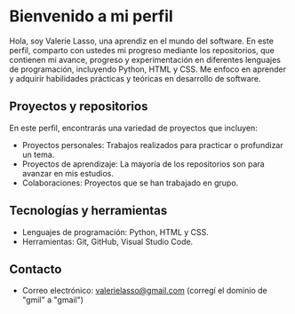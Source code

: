 # Bienvenido a mi perfil

Hola, soy Valerie Lasso, una aprendiz en el mundo del software. En este perfil, comparto con ustedes mi progreso mediante los repositorios, que contienen mi avance, progreso y experimentación en diferentes lenguajes de programación, incluyendo Python, HTML y CSS. Me enfoco en aprender y adquirir habilidades prácticas y teóricas en desarrollo de software.

## Proyectos y repositorios

En este perfil, encontrarás una variedad de proyectos que incluyen:

* Proyectos personales: Trabajos realizados para practicar o profundizar un tema.
* Proyectos de aprendizaje: La mayoría de los repositorios son para avanzar en mis estudios.
* Colaboraciones: Proyectos que se han trabajado en grupo.

## Tecnologías y herramientas

* Lenguajes de programación: Python, HTML y CSS.
* Herramientas: Git, GitHub, Visual Studio Code.

## Contacto

* Correo electrónico: valerielasso@gmail.com (corregí el dominio de "gmil" a "gmail")
